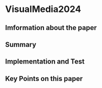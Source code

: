 # VisualMedia2024

## Imformation about the paper

## Summary

## Implementation and Test

## Key Points on this paper
